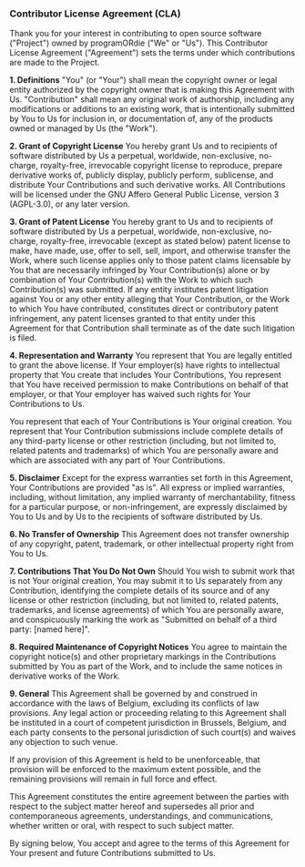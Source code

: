 ### Contributor License Agreement (CLA)
Thank you for your interest in contributing to open source software ("Project") owned by programORdie ("We" or "Us"). This Contributor License Agreement ("Agreement") sets the terms under which contributions are made to the Project.

**1. Definitions**
"You" (or "Your") shall mean the copyright owner or legal entity authorized by the copyright owner that is making this Agreement with Us.
"Contribution" shall mean any original work of authorship, including any modifications or additions to an existing work, that is intentionally submitted by You to Us for inclusion in, or documentation of, any of the products owned or managed by Us (the "Work").

**2. Grant of Copyright License**
You hereby grant Us and to recipients of software distributed by Us a perpetual, worldwide, non-exclusive, no-charge, royalty-free, irrevocable copyright license to reproduce, prepare derivative works of, publicly display, publicly perform, sublicense, and distribute Your Contributions and such derivative works. All Contributions will be licensed under the GNU Affero General Public License, version 3 (AGPL-3.0), or any later version.

**3. Grant of Patent License**
You hereby grant to Us and to recipients of software distributed by Us a perpetual, worldwide, non-exclusive, no-charge, royalty-free, irrevocable (except as stated below) patent license to make, have made, use, offer to sell, sell, import, and otherwise transfer the Work, where such license applies only to those patent claims licensable by You that are necessarily infringed by Your Contribution(s) alone or by combination of Your Contribution(s) with the Work to which such Contribution(s) was submitted. If any entity institutes patent litigation against You or any other entity alleging that Your Contribution, or the Work to which You have contributed, constitutes direct or contributory patent infringement, any patent licenses granted to that entity under this Agreement for that Contribution shall terminate as of the date such litigation is filed.

**4. Representation and Warranty**
You represent that You are legally entitled to grant the above license. If Your employer(s) have rights to intellectual property that You create that includes Your Contributions, You represent that You have received permission to make Contributions on behalf of that employer, or that Your employer has waived such rights for Your Contributions to Us.

You represent that each of Your Contributions is Your original creation. You represent that Your Contribution submissions include complete details of any third-party license or other restriction (including, but not limited to, related patents and trademarks) of which You are personally aware and which are associated with any part of Your Contributions.

**5. Disclaimer**
Except for the express warranties set forth in this Agreement, Your Contributions are provided "as is". All express or implied warranties, including, without limitation, any implied warranty of merchantability, fitness for a particular purpose, or non-infringement, are expressly disclaimed by You to Us and by Us to the recipients of software distributed by Us.

**6. No Transfer of Ownership**
This Agreement does not transfer ownership of any copyright, patent, trademark, or other intellectual property right from You to Us.

**7. Contributions That You Do Not Own**
Should You wish to submit work that is not Your original creation, You may submit it to Us separately from any Contribution, identifying the complete details of its source and of any license or other restriction (including, but not limited to, related patents, trademarks, and license agreements) of which You are personally aware, and conspicuously marking the work as "Submitted on behalf of a third party: [named here]".

**8. Required Maintenance of Copyright Notices**
You agree to maintain the copyright notice(s) and other proprietary markings in the Contributions submitted by You as part of the Work, and to include the same notices in derivative works of the Work.

**9. General**
This Agreement shall be governed by and construed in accordance with the laws of Belgium, excluding its conflicts of law provisions. Any legal action or proceeding relating to this Agreement shall be instituted in a court of competent jurisdiction in Brussels, Belgium, and each party consents to the personal jurisdiction of such court(s) and waives any objection to such venue.

If any provision of this Agreement is held to be unenforceable, that provision will be enforced to the maximum extent possible, and the remaining provisions will remain in full force and effect.

This Agreement constitutes the entire agreement between the parties with respect to the subject matter hereof and supersedes all prior and contemporaneous agreements, understandings, and communications, whether written or oral, with respect to such subject matter.

By signing below, You accept and agree to the terms of this Agreement for Your present and future Contributions submitted to Us.